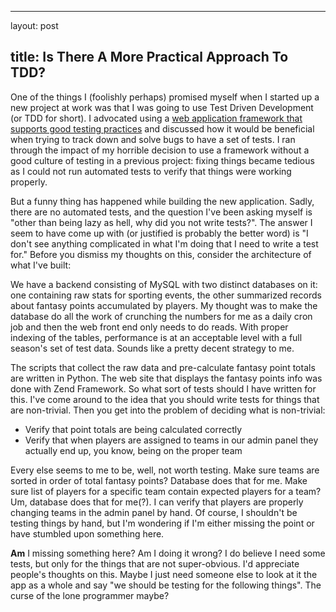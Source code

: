 <hr />

<p>layout: post</p>

<h2>title: Is There A More Practical Approach To TDD?</h2>

<p>One of the things I (foolishly perhaps) promised myself when I started up a new project at work was that I was going to use Test Driven Development (or TDD for short).  I advocated using a <a href="http://framework.zend.com">web application framework that supports good testing practices</a> and discussed how it would be beneficial when trying to track down and solve bugs to have a set of tests.  I ran through the impact of my horrible decision to use a framework without a good culture of testing in a previous project:  fixing things became tedious as I could not run automated tests to verify that things were working properly.
</p>

<p>But a funny thing has happened while building the new application.  Sadly, there are no automated tests, and the question I've been asking myself is "other than being lazy as hell, why did you not write tests?".  The answer I seem to have come up with (or justified is probably the better word) is "I don't see anything complicated in what I'm doing that I need to write a test for."  Before you dismiss my thoughts on this, consider the architecture of what I've built:
</p>

<p>
We have a backend consisting of MySQL with two distinct databases on it:  one containing raw stats for sporting events, the other summarized records about fantasy points accumulated by players.  My thought was to make the database do all the work of crunching the numbers for me as a daily cron job and then the web front end only needs to do reads.  With proper indexing of the tables, performance is at an acceptable level with a full season's set of test data.  Sounds like a pretty decent strategy to me.
</p>

<p>
The scripts that collect the raw data and pre-calculate fantasy point totals are written in Python.  The web site that displays the fantasy points info was done with Zend Framework.  So what sort of tests should I have written for this.  I've come around to the idea that you should write tests for things that are non-trivial.  Then you get into the problem of deciding what is non-trivial:
<ul>
<li>Verify that point totals are being calculated correctly</li>
<li>Verify that when players are assigned to teams in our admin panel they actually end up, you know, being on the proper team</li>
</ul>
Every else seems to me to be, well, not worth testing.  Make sure teams are sorted in order of total fantasy points?  Database does that for me.  Make sure list of players for a specific team contain expected players for a team?  Um, database does that for me(?).  I can verify that players are properly changing teams in the admin panel by hand.  Of course, I shouldn't be testing things by hand, but I'm wondering if I'm either missing the point or have stumbled upon something here.
</p>

<p>
<b>Am</b> I missing something here?  Am I doing it wrong? I do believe I need some tests, but only for the things that are not super-obvious.  I'd appreciate people's thoughts on this.  Maybe I just need someone else to look at it the app as a whole and say "we should be testing for the following things".  The curse of the lone programmer maybe?
</p>
